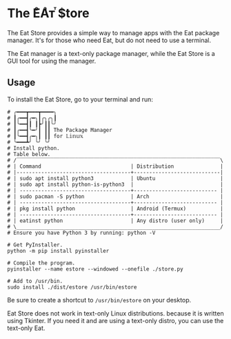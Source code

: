 # The EͤAͣᴛⷮ $tore
The Eat Store provides a simple way to manage apps with the Eat package manager. It's
for those who need Eat, but do not need to use a terminal.

The Eat manager is a text-only package manager, while the Eat Store is a GUI
tool for using the manager.

## Usage
To install the Eat Store, go to your terminal and run:
```shell
# ╭━━━┳━━━┳━━━━╮
# ┃╭━━┫╭━╮┃╭╮╭╮┃
# ┃╰━━┫┃ ┃┣╯┃┃╰╯
# ┃╭━━┫╰━╯┃ ┃┃ The Package Manager
# ┃╰━━┫╭━╮┃ ┃┃ for 𝕃𝕚𝕟𝕦𝕩
# ╰━━━┻╯ ╰╯ ╰╯
# Install python.
# Table below.
# /‾‾‾‾‾‾‾‾‾‾‾‾‾‾‾‾‾‾‾‾‾‾‾‾‾‾‾‾‾‾‾‾‾‾‾‾‾‾‾‾‾‾‾‾‾‾‾‾‾‾‾‾‾‾‾‾‾‾‾‾‾‾‾‾‾‾\
# | Command                             | Distribution               |
# |-------------------------------------+----------------------------|
# | sudo apt install python3            | Ubuntu                     |
# | sudo apt install python-is-python3  |                            |
# | ------------------------------------+--------------------------- |
# | sudo pacman -S python               | Arch                       |
# | ------------------------------------+--------------------------- |
# | pkg install python                  | Android (Termux)           |
# | ------------------------------------+--------------------------- |
# | eatinst python                      | Any distro (user only)     |
# \__________________________________________________________________/
# Ensure you have Python 3 by running: python -V

# Get PyInstaller.
python -m pip install pyinstaller

# Compile the program.
pyinstaller --name estore --windowed --onefile ./store.py

# Add to /usr/bin.
sudo install ./dist/estore /usr/bin/estore
```
Be sure to create a shortcut to `/usr/bin/estore` on your desktop.

Eat Store does not work in text-only Linux distributions. because it is written using Tkinter. 
If you need it and are using a text-only distro, you can use the text-only Eat.
